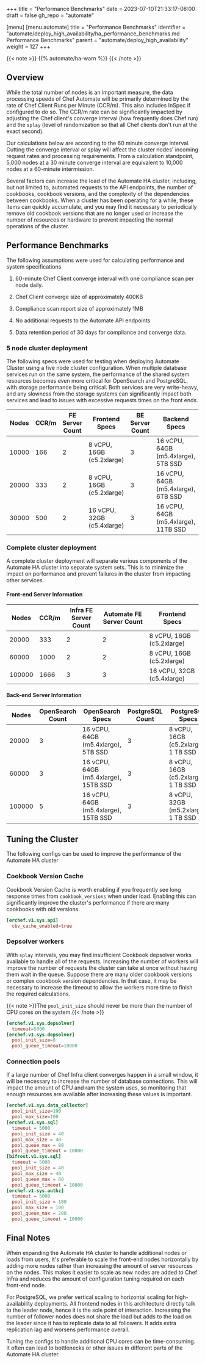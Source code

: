 +++
title = "Performance Benchmarks"
date = 2023-07-10T21:33:17-08:00
draft = false
gh_repo = "automate"

[menu]
  [menu.automate]
    title = "Performance Benchmarks"
    identifier = "automate/deploy_high_availability/ha_performance_benchmarks.md Performance Benchmarks"
    parent = "automate/deploy_high_availability"
    weight = 127
+++

{{< note >}}
{{% automate/ha-warn %}}
{{< /note >}}

## Overview

While the total number of nodes is an important measure, the data processing speeds of Chef Automate will be primarily determined by the rate of Chef Client Runs per Minute (CCR/m).  This also includes InSpec if configured to do so. The CCR/m rate can be significantly impacted by adjusting the Chef client's converge interval (how frequently does Chef run) and the `splay` (level of randomization so that all Chef clients don't run at the exact second).

Our calculations below are according to the 60 minute converge interval. Cutting the converge interval or splay will affect the cluster nodes' incoming request rates and processing requirements. From a calculation standpoint, 5,000 nodes at a 30 minute converge interval are equivalent to 10,000 nodes at a 60-minute intermission.

Several factors can increase the load of the Automate HA cluster, including, but not limited to, automated requests to the API endpoints, the number of cookbooks, cookbook versions, and the complexity of the dependencies between cookbooks. When a cluster has been operating for a while, these items can quickly accumulate, and you may find it necessary to periodically remove old cookbook versions that are no longer used or increase the number of resources or hardware to prevent impacting the normal operations of the cluster.

## Performance Benchmarks

The following assumptions were used for calculating performance and system specifications

1. 60-minute Chef Client converge interval with one compliance scan per node daily.

1. Chef Client converge size of approximately 400KB

1. Compliance scan report size of approximately 1MB

1. No additional requests to the Automate API endpoints

1. Data retention period of 30 days for compliance and converge data.

### 5 node cluster deployment

The following specs were used for testing when deploying Automate Cluster using a five node cluster configuration. When multiple database services run on the same system, the performance of the shared system resources becomes even more critical for OpenSearch and PostgreSQL, with storage performance being critical. Both services are very write-heavy, and any slowness from the storage systems can significantly impact both services and lead to issues with excessive requests times on the front ends.

| Nodes  | CCR/m | FE Server Count | Frontend Specs                        | BE Server Count | Backend Specs              |
|--------|-------|-----------------|---------------------------------------|-----------------|----------------------------|
| 10000  | 166   | 2               | 8 vCPU, 16GB (c5.2xlarge)  | 3               | 16 vCPU, 64GB (m5.4xlarge), 5TB SSD  |
| 20000  | 333   | 2               | 8 vCPU, 16GB (c5.2xlarge)  | 3               | 16 vCPU, 64GB (m5.4xlarge), 6TB SSD  |
| 30000  | 500   | 2               | 16 vCPU, 32GB (c5.4xlarge) | 3               | 16 vCPU, 64GB (m5.4xlarge), 11TB SSD |

### Complete cluster deployment

A complete cluster deployment will separate various components of the Automate HA cluster into separate system sets. This is to minimize the impact on performance and prevent failures in the cluster from impacting other services.

#### Front-end Server Information

| Nodes  | CCR/m | Infra FE Server Count | Automate FE Server Count | Frontend Specs             |
|--------|-------|-----------------------|--------------------------|----------------------------|
| 20000  | 333   | 2                     | 2                        | 8 vCPU, 16GB (c5.2xlarge)  |  
| 60000  | 1000  | 2                     | 2                        | 8 vCPU, 16GB (c5.2xlarge)  |
| 100000 | 1666  | 3                     | 3                        | 16 vCPU, 32GB (c5.4xlarge) |

#### Back-end Server Information

| Nodes  | OpenSearch Count | OpenSearch Specs                     | PostgreSQL Count | PostgreSQL Specs          |
|--------|------------------|--------------------------------------|------------------|---------------------------|
| 20000  | 3                | 16 vCPU, 64GB (m5.4xlarge), 5TB SSD  | 3                | 8 vCPU, 16GB (c5.2xlarge), 1 TB SSD |
| 60000  | 3                | 16 vCPU, 64GB (m5.4xlarge), 15TB SSD | 3                | 8 vCPU, 16GB (c5.2xlarge), 1 TB SSD |
| 100000 | 5                | 16 vCPU, 64GB (m5.4xlarge), 15TB SSD | 3                | 8 vCPU, 32GB (m5.2xlarge), 1 TB SSD |

## Tuning the Cluster

The following configs can be used to improve the performance of the Automate HA cluster

### Cookbook Version Cache

Cookbook Version Cache is worth enabling if you frequently see long response times from `cookbook_versions` when under load. Enabling this can significantly improve the cluster's performance if there are many cookbooks with old versions.

```toml
[erchef.v1.sys.api]
  cbv_cache_enabled=true
```

### Depsolver workers

With `splay` intervals, you may find insufficient Cookbook depsolver works available to handle all of the requests. Increasing the number of workers will improve the number of requests the cluster can take at once without having them wait in the queue. Suppose there are many older cookbook versions or complex cookbook version dependencies. In that case, it may be necessary to increase the timeout to allow the workers more time to finish the required calculations.

{{< note >}}The `pool_init_size` should never be more than the number of CPU cores on the system.{{< /note >}}

```toml
[erchef.v1.sys.depsolver]
  timeout=5000
[erchef.v1.sys.depsolver]
  pool_init_size=8
  pool_queue_timeout=10000
```

### Connection pools

If a large number of Chef Infra client converges happen in a small window, it will be necessary to increase the number of database connections. This will impact the amount of CPU and ram the system uses, so monitoring that enough resources are available after increasing these values is important.

```toml
[erchef.v1.sys.data_collector]
  pool_init_size=100
  pool_max_size=100
[erchef.v1.sys.sql]
  timeout = 5000
  pool_init_size = 40
  pool_max_size = 40
  pool_queue_max = 80
  pool_queue_timeout = 10000
[bifrost.v1.sys.sql]
  timeout = 5000
  pool_init_size = 40
  pool_max_size = 40
  pool_queue_max = 80
  pool_queue_timeout = 10000
[erchef.v1.sys.authz]
  timeout = 5000
  pool_init_size = 100
  pool_max_size = 100
  pool_queue_max = 200
  pool_queue_timeout = 10000
```

## Final Notes

When expanding the Automate HA cluster to handle additional nodes or loads from users, it's preferable to scale the front-end nodes horizontally by adding more nodes rather than increasing the amount of server resources on the nodes. This makes it easier to scale as new nodes are added to Chef Infra and reduces the amount of configuration tuning required on each front-end node.

For PostgreSQL, we prefer vertical scaling to horizontal scaling for high-availability deployments. All frontend nodes in this architecture directly talk to the leader node, hence it is the sole point of interaction. Increasing the number of follower nodes does not share the load but adds to the load on the leader since it has to replicate data to all followers. It adds extra replication lag and worsens performance overall.

Tuning the configs to handle additional CPU cores can be time-consuming. It often can lead to bottlenecks or other issues in different parts of the Automate HA cluster.
